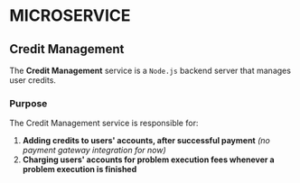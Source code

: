 # MICROSERVICE

## Credit Management

The **Credit Management** service is a `Node.js` backend server that manages user credits. 

### Purpose

The Credit Management service is responsible for:

1. **Adding credits to users' accounts, after successful payment** *(no payment gateway integration for now)*
2. **Charging users' accounts for problem execution fees whenever a problem execution is finished**
